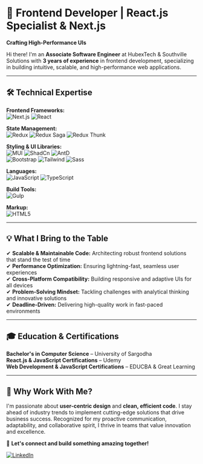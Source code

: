 # 🚀 Frontend Developer | React.js Specialist & Next.js  
**Crafting High-Performance UIs**  

Hi there! I'm an **Associate Software Engineer** at HubexTech & Southville Solutions with **3 years of experience** in frontend development, specializing in building intuitive, scalable, and high-performance web applications.

---

## 🛠️ Technical Expertise  

**Frontend Frameworks:**  
![Next.js](https://img.shields.io/badge/Next.js-14/15-000000?logo=next.js)  ![React](https://img.shields.io/badge/React.js-61DAFB?logo=react&logoColor=black)  

**State Management:**  
![Redux](https://img.shields.io/badge/Redux_Toolkit-764ABC?logo=redux)  ![Redux Saga](https://img.shields.io/badge/Redux_Saga-999999)  ![Redux Thunk](https://img.shields.io/badge/Redux_Thunk-999999)  

**Styling & UI Libraries:**  
![MUI](https://img.shields.io/badge/Material_UI-007FFF?logo=mui)  ![ShadCn](https://img.shields.io/badge/ShadCn-000000)  ![AntD](https://img.shields.io/badge/Ant_Design-0170FE?logo=antdesign)  
![Bootstrap](https://img.shields.io/badge/Bootstrap-7952B3?logo=bootstrap)  ![Tailwind](https://img.shields.io/badge/Tailwind_CSS-06B6D4?logo=tailwindcss)  ![Sass](https://img.shields.io/badge/SCSS/CSS-CC6699?logo=sass)  

**Languages:**  
![JavaScript](https://img.shields.io/badge/JavaScript-F7DF1E?logo=javascript&logoColor=black)  ![TypeScript](https://img.shields.io/badge/TypeScript-3178C6?logo=typescript)  

**Build Tools:**  
![Gulp](https://img.shields.io/badge/Gulp.js-CF4647?logo=gulp)  

**Markup:**  
![HTML5](https://img.shields.io/badge/HTML5-E34F26?logo=html5)  

---

## 💡 What I Bring to the Table  

✔ **Scalable & Maintainable Code:** Architecting robust frontend solutions that stand the test of time  
✔ **Performance Optimization:** Ensuring lightning-fast, seamless user experiences  
✔ **Cross-Platform Compatibility:** Building responsive and adaptive UIs for all devices  
✔ **Problem-Solving Mindset:** Tackling challenges with analytical thinking and innovative solutions  
✔ **Deadline-Driven:** Delivering high-quality work in fast-paced environments  

---

## 🎓 Education & Certifications  

**Bachelor's in Computer Science** – University of Sargodha  
**React.js & JavaScript Certifications** – Udemy  
**Web Development & JavaScript Certifications** – EDUCBA & Great Learning  

---

## 🌟 Why Work With Me?  

I'm passionate about **user-centric design** and **clean, efficient code**. I stay ahead of industry trends to implement cutting-edge solutions that drive business success. Recognized for my proactive communication, adaptability, and collaborative spirit, I thrive in teams that value innovation and excellence.

🔗 **Let's connect and build something amazing together!**  

[![LinkedIn](https://img.shields.io/badge/LinkedIn-0A66C2?logo=linkedin)](https://www.linkedin.com/in/junaid-ahmad-sandhu)  
